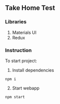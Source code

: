 ## Take Home Test 

### Libraries
1. Materials UI
2. Redux

### Instruction

To start project:

1. Install dependencies
```
npm i
```

2. Start webapp
```
npm start
```
